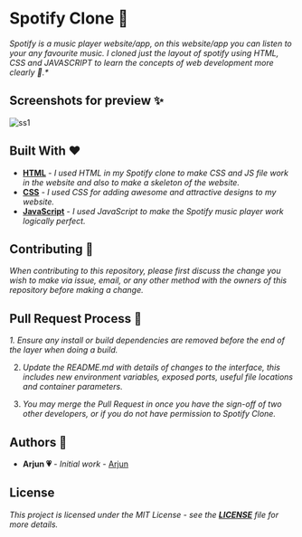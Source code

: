 # Spotify Clone 🎵

_Spotify is a music player website/app, on this website/app you can listen to your any favourite music. I cloned just the layout of spotify using HTML, CSS and JAVASCRIPT to learn the concepts of web development more clearly 🖤.*_

## Screenshots for preview ✨

![ss1](https://te.legra.ph/file/f8b987f85aac12d4f691b-4555ff2ca8108facd5.jpg)

## Built With ❤️

* [**HTML**](https://en.wikipedia.org/wiki/HTML) - _I used HTML in my Spotify clone to make CSS and JS file work in the website and also to make a skeleton of the website._
* [**CSS**](https://en.wikipedia.org/wiki/CSS) - _I used CSS for adding awesome and attractive designs to my website._
* [**JavaScript**](https://en.wikipedia.org/wiki/JavaScript) - _I used JavaScript to make the Spotify music player work logically perfect._

## Contributing 🥀

_When contributing to this repository, please first discuss the change you wish to make via issue, email, or any other method with the owners of this repository before making a change._

## Pull Request Process 🌟

_1. Ensure any install or build dependencies are removed before the end of the layer when doing a build._

2. _Update the README.md with details of changes to the interface, this includes new environment variables, exposed ports, useful file locations and container parameters._

3. _You may merge the Pull Request in once you have the sign-off of two other developers, or if you do not have permission to Spotify Clone._

## Authors 💜

* **Arjun 💗** - *Initial work* - [Arjun](https://github.com/thestylishguy)

## License

_This project is licensed under the MIT License - see the [**LICENSE**](https://github.com/thestylishguy/SpotifyClone/blob/d76390d06494470eebaa714c26e6dfe3b0001047/LICENSE) file for more details._
